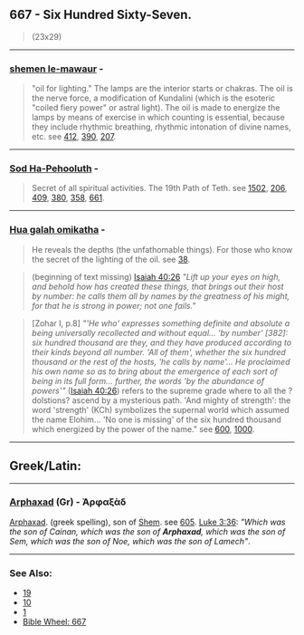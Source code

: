 ## 667 - Six Hundred Sixty-Seven.
> (23x29)

---

### [shemen le-mawaur](/keys/ShMN.LMAVR) - 
> "oil for lighting." The lamps are the interior starts or chakras. The oil is the nerve force, a modification of Kundalini (which is the esoteric "coiled fiery power" or astral light). The oil is made to energize the lamps by means of exercise in which counting is essential, because they include rhythmic breathing, rhythmic intonation of divine names, etc. see [412](412), [390](390), [207](207).

---

### [Sod Ha-Pehooluth](/keys/SVD.HPOVLVTh) - 
> Secret of all spiritual activities. The 19th Path of Teth. see [1502](1502), [206](206), [409](409), [380](380), [358](358), [661](661).

---

### [Hua galah omikatha](/keys/HVA.GLA.OMIQThA) - 
> He reveals the depths (the unfathomable things). For those who know the secret of the lighting of the oil. see [38](38).

> (beginning of text missing) [Isaiah 40:26](http://biblehub.com/isaiah/40-26.htm) *"Lift up your eyes on high, and behold how has created these things, that brings out their host by number: he calls them all by names by the greatness of his might, for that he is strong in power; not one fails."*

> [Zohar I, p.8] *"'He who' expresses something definite and absolute a being universally recollected and without equal... 'by number' [382]: six hundred thousand are they, and they have produced according to their kinds beyond all number. 'All of them', whether the six hundred thousand or the rest of the hosts, 'he calls by name'... He proclaimed his own name so as to bring about the emergence of each sort of being in its full form... further, the words 'by the abundance of powers'"* ([Isaiah 40:26](http://biblehub.com/isaiah/40-26.htm)) refers to the supreme grade where to all the ?dolstions? ascend by a mysterious path. 'And mighty of strength': the word 'strength' (KCh) symbolizes the supernal world which assumed the name Elohim... 'No one is missing' of the six hundred thousand which energized by the power of the name." see [600](600), [1000](1000).

---

## Greek/Latin:

---

### [Arphaxad](/greek?word=arphaxad) (Gr) - Ἀρφαξὰδ
[Arphaxad](/keys/ARPKShD). (greek spelling), son of [Shem](/keys/ShM). see [605](605). [Luke 3:36](https://biblehub.com/luke/3-36.htm): *"Which was the son of Cainan, which was the son of **Arphaxad**, which was the son of Sem, which was the son of Noe, which was the son of Lamech"*.

---

### See Also:

- [19](19)
- [10](10)
- [1](1)
- [Bible Wheel: 667](https://www.biblewheel.com//GR/GR_Database.php?SearchBy_Gematria=667)
